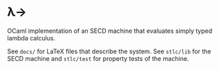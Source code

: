 # λ→

OCaml implementation of an SECD machine that evaluates simply typed
lambda calculus.

See `docs/` for LaTeX files that describe the system. See `stlc/lib` for the SECD
machine and `stlc/test` for property tests of the machine.